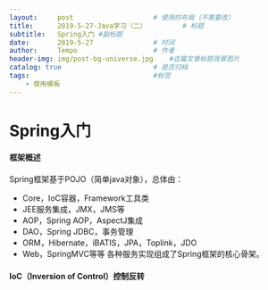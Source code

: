 ```yaml
---
layout:     post   				    # 使用的布局（不需要改）
title:      2019-5-27-Java学习（二）			# 标题 
subtitle:   Spring入门 #副标题
date:       2019-5-27 				# 时间
author:     Tempo					# 作者
header-img: img/post-bg-universe.jpg 	#这篇文章标题背景图片
catalog: true 						# 是否归档
tags:								#标签
    - 使用模板
---
```


# Spring入门

#### 框架概述
Spring框架基于POJO（简单java对象），总体由：
* Core，IoC容器，Framework工具类
* JEE服务集成，JMX，JMS等
* AOP，Spring AOP，AspectJ集成
* DAO，Spring JDBC，事务管理
* ORM，Hibernate，iBATIS，JPA，Toplink，JDO
* Web，SpringMVC等等
各种服务实现组成了Spring框架的核心骨架。

#### IoC（Inversion of Control）控制反转